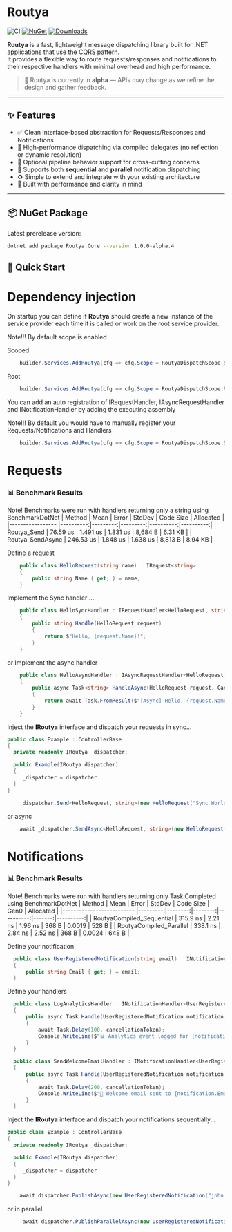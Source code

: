 # Routya
![CI](https://img.shields.io/github/actions/workflow/status/hbartosch/routya/dotnet.yml?label=CI&style=flat-square)
[![NuGet](https://img.shields.io/nuget/v/Routya.Core?label=nuget&style=flat-square)](https://www.nuget.org/packages/Routya.Core)
[![Downloads](https://img.shields.io/nuget/dt/Routya.Core?label=downloads&style=flat-square)](https://www.nuget.org/packages/Routya.Core)

**Routya** is a fast, lightweight message dispatching library built for .NET applications that use the CQRS pattern.  
It provides a flexible way to route requests/responses and notifications to their respective handlers with minimal overhead and high performance.

> 🚧 Routya is currently in **alpha** — APIs may change as we refine the design and gather feedback.

---

## ✨ Features

- ✅ Clean interface-based abstraction for Requests/Responses and Notifications
- 🚀 High-performance dispatching via compiled delegates (no reflection or dynamic resolution)
- 🧩 Optional pipeline behavior support for cross-cutting concerns
- 🔄 Supports both **sequential** and **parallel** notification dispatching
- ♻️ Simple to extend and integrate with your existing architecture
- 🧪 Built with performance and clarity in mind

---

## 📦 NuGet Package

Latest prerelease version:
```bash
dotnet add package Routya.Core --version 1.0.0-alpha.4
```
## 🚀 Quick Start

# Dependency injection
On startup you can define if **Routya** should create a new instance of the service provider each time it is called or work on the root service provider. 

Note!!! By default scope is enabled

Scoped
```C#
    builder.Services.AddRoutya(cfg => cfg.Scope = RoutyaDispatchScope.Scoped, Assembly.GetExecutingAssembly());
```

Root
```C#
    builder.Services.AddRoutya(cfg => cfg.Scope = RoutyaDispatchScope.Root, Assembly.GetExecutingAssembly());
```

You can add an auto registration of IRequestHandler, IAsyncRequestHandler and INotificationHandler by adding the executing assembly

Note!!! By default you would have to manually register your Requests/Notifications and Handlers

```C#
    builder.Services.AddRoutya(cfg => cfg.Scope = RoutyaDispatchScope.Scoped, Assembly.GetExecutingAssembly());
```

# Requests

### 📊 Benchmark Results
Note! Benchmarks were run with handlers returning only a string using BenchmarkDotNet
| Method           | Mean      | Error    | StdDev   | Code Size | Allocated |
|----------------- |----------:|---------:|---------:|----------:|----------:|
| Routya_Send      |  76.59 us | 1.491 us | 1.831 us |   8,684 B |   6.31 KB |
| Routya_SendAsync | 246.53 us | 1.848 us | 1.638 us |   8,813 B |   8.94 KB |

Define a request
```C#
    public class HelloRequest(string name) : IRequest<string>
    {
        public string Name { get; } = name;
    }
```
Implement the Sync handler ...
```C#
    public class HelloSyncHandler : IRequestHandler<HelloRequest, string>
    {
        public string Handle(HelloRequest request)
        {
            return $"Hello, {request.Name}!";
        }
    }
```

or Implement the async handler
```C#
    public class HelloAsyncHandler : IAsyncRequestHandler<HelloRequest, string>
    {
        public async Task<string> HandleAsync(HelloRequest request, CancellationToken cancellationToken)
        {
            return await Task.FromResult($"[Async] Hello, {request.Name}!");
        }
    }
```

Inject the **IRoutya** interface and dispatch your requests in sync...
```C#
public class Example : ControllerBase
{
  private readonly IRoutya _dispatcher;

  public Example(IRoutya dispatcher)
  {
     _dispatcher = dispatcher
  }
}
```

```C#
    _dispatcher.Send<HelloRequest, string>(new HelloRequest("Sync World"));
```


or async
```C#
    await _dispatcher.SendAsync<HelloRequest, string>(new HelloRequest("Async World"));
```

# Notifications

### 📊 Benchmark Results
Note! Benchmarks were run with handlers returning only Task.Completed using BenchmarkDotNet
| Method                    | Mean     | Error   | StdDev  | Code Size | Gen0   | Allocated |
|-------------------------- |---------:|--------:|--------:|----------:|-------:|----------:|
| RoutyaCompiled_Sequential | 315.9 ns | 2.21 ns | 1.96 ns |     368 B | 0.0019 |     528 B |
| RoutyaCompiled_Parallel   | 338.1 ns | 2.84 ns | 2.52 ns |     368 B | 0.0024 |     648 B |

Define your notification
```C#
  public class UserRegisteredNotification(string email) : INotification
  {
      public string Email { get; } = email;
  }
```

Define your handlers

```C#
  public class LogAnalyticsHandler : INotificationHandler<UserRegisteredNotification>
  {
      public async Task Handle(UserRegisteredNotification notification, CancellationToken cancellationToken = default)
      {
          await Task.Delay(100, cancellationToken);
          Console.WriteLine($"📊 Analytics event logged for {notification.Email}");
      }
  }
```

```C#
  public class SendWelcomeEmailHandler : INotificationHandler<UserRegisteredNotification>
  {
      public async Task Handle(UserRegisteredNotification notification, CancellationToken cancellationToken = default)
      {
          await Task.Delay(200, cancellationToken);
          Console.WriteLine($"📧 Welcome email sent to {notification.Email}");
      }
  }
```

Inject the **IRoutya** interface and dispatch your notifications sequentially...
```C#
public class Example : ControllerBase
{
  private readonly IRoutya _dispatcher;

  public Example(IRoutya dispatcher)
  {
     _dispatcher = dispatcher
  }
}
```

```C#
    await dispatcher.PublishAsync(new UserRegisteredNotification("john.doe@example.com"));
```

or in parallel
```C#
     await dispatcher.PublishParallelAsync(new UserRegisteredNotification("john.doe@example.com"));
```







